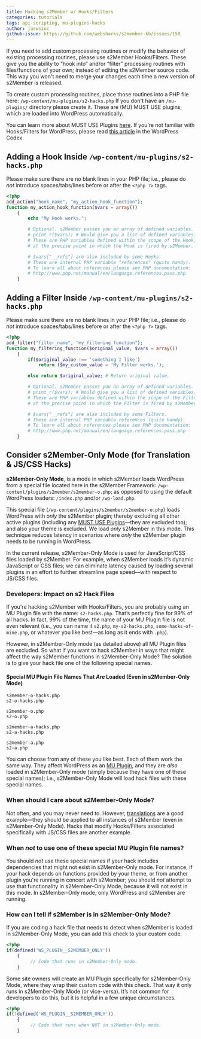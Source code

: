 ```yaml
---
title: Hacking s2Member w/ Hooks/Filters
categories: tutorials
tags: api-scripting, mu-plugins-hacks
author: jaswsinc
github-issue: https://github.com/websharks/s2member-kb/issues/150
---
```


If you need to add custom processing routines or modify the behavior of existing processing routines, please use s2Member Hooks/Filters. These give you the ability to “hook into” and/or “filter” processing routines with files/functions of your own; instead of editing the s2Member source code. This way you won't need to merge your changes each time a new version of s2Member is released.

To create custom processing routines, place those routines into a PHP file here: `/wp-content/mu-plugins/s2-hacks.php` If you don't have an `/mu-plugins/` directory please create it. These are (MU) MUST USE plugins, which are loaded into WordPress automatically.

You can learn more about MUST USE Plugins [here](http://codex.wordpress.org/Must_Use_Plugins). If you’re not familiar with Hooks/Filters for WordPress, please read [this article](http://codex.wordpress.org/Plugin_API) in the WordPress Codex.

## Adding a Hook Inside `/wp-content/mu-plugins/s2-hacks.php`

Please make sure there are no blank lines in your PHP file; i.e., please do _not_ introduce spaces/tabs/lines before or after the `<?php ?>` tags.

```php
<?php
add_action("hook_name", "my_action_hook_function");
function my_action_hook_function($vars = array())
	{
		echo "My Hook works.";

		# Optional. s2Member passes you an array of defined variables.
		# print_r($vars); # Would give you a list of defined variables.
		# These are PHP variables defined within the scope of the Hook,
		# at the precise point in which the Hook is fired by s2Member.

		# $vars["__refs"] are also included by some Hooks.
		# These are internal PHP variable "references" (quite handy).
		# To learn all about references please see PHP documentation:
		# http://www.php.net/manual/en/language.references.pass.php
	}
```

## Adding a Filter Inside `/wp-content/mu-plugins/s2-hacks.php`

Please make sure there are no blank lines in your PHP file; i.e., please do _not_ introduce spaces/tabs/lines before or after the `<?php ?>` tags.

```php
<?php
add_filter("filter_name", "my_filtering_function");
function my_filtering_function($original_value, $vars = array())
	{
		if($original_value !== 'something I like')
			return ($my_custom_value = 'My Filter works.');

		else return $original_value; # Return original value.

		# Optional. s2Member passes you an array of defined variables.
		# print_r($vars); # Would give you a list of defined variables.
		# These are PHP variables defined within the scope of the Filter,
		# at the precise point in which the Filter is fired by s2Member.

		# $vars["__refs"] are also included by some Filters.
		# These are internal PHP variable references (quite handy).
		# To learn all about references please see PHP documentation:
		# http://www.php.net/manual/en/language.references.pass.php
	}
```

## Consider s2Member-Only Mode (for Translation & JS/CSS Hacks)

**s2Member-Only Mode**, is a mode in which s2Member loads WordPress from a special file located here in the s2Member Framework: `/wp-content/plugins/s2member/s2member-o.php`; as opposed to using the default WordPress loaders: `/index.php` and/or `/wp-load.php`.

This special file (`/wp-content/plugins/s2member/s2member-o.php`) loads WordPress with _only_ the s2Member plugin; thereby excluding all other active plugins (including any [MUST USE Plugins](http://codex.wordpress.org/Must_Use_Plugins)—they are excluded too); and also your theme is excluded. We load _only_ s2Member in this mode. This technique reduces latency in scenarios where _only_ the s2Member plugin needs to be running in WordPress.

In the current release, s2Member-Only Mode is used for JavaScript/CSS files loaded by s2Member. For example, when s2Member loads it’s dynamic JavaScript or CSS files; we can eliminate latency caused by loading several plugins in an effort to further streamline page speed—with respect to JS/CSS files.

### **Developers:** Impact on s2 Hack Files

If you're hacking s2Member with Hooks/Filters, you are probably using an MU Plugin file with the name: `s2-hacks.php`. That’s perfectly fine for 99% of all hacks. In fact, 99% of the time, the name of your MU Plugin file is not even relevant (i.e., you can name it `s2.php`, `my-s2-hacks.php`, `some-hacks-of-mine.php`, or whatever you like best—as long as it ends with `.php`).

However, in s2Member-Only mode (as detailed above) all MU Plugin files are excluded. So what if you want to hack s2Member in ways that might affect the way s2Member functions in s2Member-Only Mode? The solution is to give your hack file one of the following special names.

#### Special MU Plugin File Names That _Are_ Loaded (Even in s2Member-Only Mode)

```text
s2member-o-hacks.php
s2-o-hacks.php

s2member-o.php
s2-o.php

s2member-a-hacks.php
s2-a-hacks.php

s2member-a.php
s2-a.php
```

You can choose from any of these you like best. Each of them work the same way. They affect WordPress as an [MU Plugin](http://codex.wordpress.org/Must_Use_Plugins), and they are _also_ loaded in s2Member-Only mode (simply because they have one of these special names); i.e., s2Member-Only Mode will load hack files with these special names.

### When should I care about s2Member-Only Mode?

Not often, and you may never need to. However, [translations](https://github.com/websharks/s2member-kb/issues/147) are a good example—they should be applied to all instances of s2Member (even in s2Member-Only Mode). Hacks that modify Hooks/Filters associated specifically with JS/CSS files are another example.

### When _not_ to use one of these special MU Plugin file names?

You should _not_ use these special names if your hack includes dependencies that might not exist in s2Member-Only mode. For instance, if your hack depends on functions provided by your theme, or from another plugin you're running in concert with s2Member; you should _not_ attempt to use that functionality in s2Member-Only Mode, because it will not exist in this mode. In s2Member-Only mode, only WordPress and s2Member are running.

### How can I tell if s2Member is in s2Member-Only Mode?

If you are coding a hack file that needs to detect when s2Member is loaded in s2Member-Only Mode, you can add this check to your custom code.

```php
<?php
if(defined('WS_PLUGIN__S2MEMBER_ONLY'))
	{
		 // Code that runs in s2Member-Only mode.
	}
```

Some site owners will create an MU Plugin specifically for s2Member-Only Mode, where they wrap their custom code with this check. That way it only runs in s2Member-Only Mode (or vice-versa). It’s not common for developers to do this, but it is helpful in a few unique circumstances.

```php
<?php
if(!defined('WS_PLUGIN__S2MEMBER_ONLY'))
	{
		 // Code that runs when NOT in s2Member-Only mode.
	}
```
